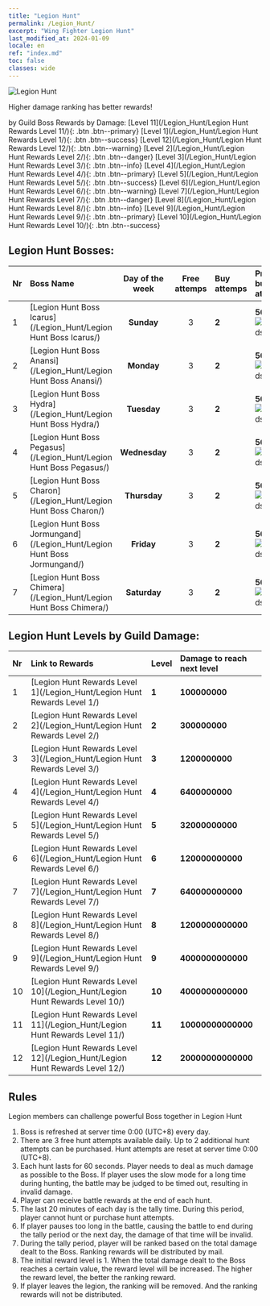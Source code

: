 ```yaml
---
title: "Legion Hunt"
permalink: /Legion_Hunt/
excerpt: "Wing Fighter Legion Hunt"
last_modified_at: 2024-01-09
locale: en
ref: "index.md"
toc: false
classes: wide
---
```



  ![Legion Hunt](/images/LegionHunt_header.png)

  Higher damage ranking has better rewards!


  by Guild Boss Rewards by Damage:   [Level 11](/Legion_Hunt/Legion Hunt Rewards Level 11/){: .btn .btn--primary}   [Level 1](/Legion_Hunt/Legion Hunt Rewards Level 1/){: .btn .btn--success}   [Level 12](/Legion_Hunt/Legion Hunt Rewards Level 12/){: .btn .btn--warning}   [Level 2](/Legion_Hunt/Legion Hunt Rewards Level 2/){: .btn .btn--danger}   [Level 3](/Legion_Hunt/Legion Hunt Rewards Level 3/){: .btn .btn--info}   [Level 4](/Legion_Hunt/Legion Hunt Rewards Level 4/){: .btn .btn--primary}   [Level 5](/Legion_Hunt/Legion Hunt Rewards Level 5/){: .btn .btn--success}   [Level 6](/Legion_Hunt/Legion Hunt Rewards Level 6/){: .btn .btn--warning}   [Level 7](/Legion_Hunt/Legion Hunt Rewards Level 7/){: .btn .btn--danger}   [Level 8](/Legion_Hunt/Legion Hunt Rewards Level 8/){: .btn .btn--info}   [Level 9](/Legion_Hunt/Legion Hunt Rewards Level 9/){: .btn .btn--primary}   [Level 10](/Legion_Hunt/Legion Hunt Rewards Level 10/){: .btn .btn--success} 



## Legion Hunt Bosses:

  |  Nr | Boss Name | Day of the week | Free attemps | Buy attemps | Price to buy attemp | Consume |
  |:----|:----------|:-------------:|:-------------:|:----------------|:------------|:--------|
 | 1 | [Legion Hunt Boss Icarus](/Legion_Hunt/Legion Hunt Boss Icarus/) | **Sunday** | 3 | **2** | **50x**![Diamonds](/images/item/Diamonds_p.png) | **10x**![Unknown_3](/images/item/Settlement_Energy_p.png) |
 | 2 | [Legion Hunt Boss Anansi](/Legion_Hunt/Legion Hunt Boss Anansi/) | **Monday** | 3 | **2** | **50x**![Diamonds](/images/item/Diamonds_p.png) | **10x**![Unknown_3](/images/item/Settlement_Energy_p.png) |
 | 3 | [Legion Hunt Boss Hydra](/Legion_Hunt/Legion Hunt Boss Hydra/) | **Tuesday** | 3 | **2** | **50x**![Diamonds](/images/item/Diamonds_p.png) | **10x**![Unknown_3](/images/item/Settlement_Energy_p.png) |
 | 4 | [Legion Hunt Boss Pegasus](/Legion_Hunt/Legion Hunt Boss Pegasus/) | **Wednesday** | 3 | **2** | **50x**![Diamonds](/images/item/Diamonds_p.png) | **10x**![Unknown_3](/images/item/Settlement_Energy_p.png) |
 | 5 | [Legion Hunt Boss Charon](/Legion_Hunt/Legion Hunt Boss Charon/) | **Thursday** | 3 | **2** | **50x**![Diamonds](/images/item/Diamonds_p.png) | **10x**![Unknown_3](/images/item/Settlement_Energy_p.png) |
 | 6 | [Legion Hunt Boss Jormungand](/Legion_Hunt/Legion Hunt Boss Jormungand/) | **Friday** | 3 | **2** | **50x**![Diamonds](/images/item/Diamonds_p.png) | **10x**![Unknown_3](/images/item/Settlement_Energy_p.png) |
 | 7 | [Legion Hunt Boss Chimera](/Legion_Hunt/Legion Hunt Boss Chimera/) | **Saturday** | 3 | **2** | **50x**![Diamonds](/images/item/Diamonds_p.png) | **10x**![Unknown_3](/images/item/Settlement_Energy_p.png) |


## Legion Hunt Levels by Guild Damage:

  |  Nr | Link to Rewards | Level |  Damage to reach next level |
  |:----|:----------------|:------|:----------------------------|
 | 1 | [Legion Hunt Rewards Level 1](/Legion_Hunt/Legion Hunt Rewards Level 1/) | **1** | **100000000** |
 | 2 | [Legion Hunt Rewards Level 2](/Legion_Hunt/Legion Hunt Rewards Level 2/) | **2** | **300000000** |
 | 3 | [Legion Hunt Rewards Level 3](/Legion_Hunt/Legion Hunt Rewards Level 3/) | **3** | **1200000000** |
 | 4 | [Legion Hunt Rewards Level 4](/Legion_Hunt/Legion Hunt Rewards Level 4/) | **4** | **6400000000** |
 | 5 | [Legion Hunt Rewards Level 5](/Legion_Hunt/Legion Hunt Rewards Level 5/) | **5** | **32000000000** |
 | 6 | [Legion Hunt Rewards Level 6](/Legion_Hunt/Legion Hunt Rewards Level 6/) | **6** | **120000000000** |
 | 7 | [Legion Hunt Rewards Level 7](/Legion_Hunt/Legion Hunt Rewards Level 7/) | **7** | **640000000000** |
 | 8 | [Legion Hunt Rewards Level 8](/Legion_Hunt/Legion Hunt Rewards Level 8/) | **8** | **1200000000000** |
 | 9 | [Legion Hunt Rewards Level 9](/Legion_Hunt/Legion Hunt Rewards Level 9/) | **9** | **4000000000000** |
 | 10 | [Legion Hunt Rewards Level 10](/Legion_Hunt/Legion Hunt Rewards Level 10/) | **10** | **4000000000000** |
 | 11 | [Legion Hunt Rewards Level 11](/Legion_Hunt/Legion Hunt Rewards Level 11/) | **11** | **10000000000000** |
 | 12 | [Legion Hunt Rewards Level 12](/Legion_Hunt/Legion Hunt Rewards Level 12/) | **12** | **20000000000000** |


## Rules

  Legion members can challenge powerful Boss together in Legion Hunt<br/>
  1. Boss is refreshed at server time 0:00 (UTC+8) every day.<br/>
  2. There are 3 free hunt attempts available daily. Up to 2 additional hunt attempts can be purchased. Hunt attempts are reset at server time 0:00 (UTC+8).<br/>
  3. Each hunt lasts for 60 seconds. Player needs to deal as much damage as possible to the Boss. If player uses the slow mode for a long time during hunting, the battle may be judged to be timed out, resulting in invalid damage.<br/>
  4. Player can receive battle rewards at the end of each hunt.<br/>
  5. The last 20 minutes of each day is the tally time. During this period, player cannot hunt or purchase hunt attempts.<br/>
  6. If player pauses too long in the battle, causing the battle to end during the tally period or the next day, the damage of that time will be invalid.<br/>
  7. During the tally period, player will be ranked based on the total damage dealt to the Boss. Ranking rewards will be distributed by mail.<br/>
  8. The initial reward level is 1. When the total damage dealt to the Boss reaches a certain value, the reward level will be increased. The higher the reward level, the better the ranking reward.<br/>
  9. If player leaves the legion, the ranking will be removed. And the ranking rewards will not be distributed.


